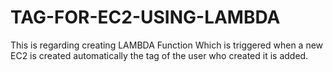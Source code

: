# TAG-FOR-EC2-USING-LAMBDA
This is regarding creating LAMBDA Function Which is triggered when a new EC2 is created automatically the tag of the user who created it is added.
